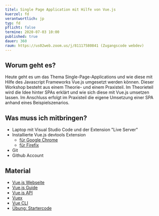 ```yaml
---
titel: Single Page Application mit Hilfe von Vue.js
kuerzel: fd
verantwortlich: jp
typ: fd
pflicht: false
termine: 2020-07-03 10:00
published: true
dauer: 360
raum: https://us02web.zoom.us/j/81117580841 (Zugangscode webdev)
---
```


## Worum geht es?

Heute geht es um das Thema Single-Page-Applications und wie diese mit Hilfe des Javascript Frameworks Vue.js umgesetzt werden können. Dieser Workshop besteht aus einem Theorie- und einem Praxisteil. Im Theorieteil wird die Idee hinter SPAs erklärt und wie sich diese mit Vue.js umsetzen lassen. Im Anschluss erfolgt im Praxisteil die eigene Umsetzung einer SPA anhand eines Beispielszenarios.

## Was muss ich mitbringen?
* Laptop mit Visual Studio Code und der Extension "Live Server"
* Installierte Vue.js devtools Extension
	* [für Google Chrome](https://chrome.google.com/webstore/detail/vuejs-devtools/nhdogjmejiglipccpnnnanhbledajbpd?hl=en)
	* [für Firefix](https://addons.mozilla.org/de/firefox/addon/vue-js-devtools/)
* Git
* Github Account

## Material

* [Vue.js Webseite](https://vuejs.org/)
* [Vue.js Guide](https://vuejs.org/v2/guide/)
* [Vue.js API](https://vuejs.org/v2/api/)
* [Vuex](https://vuex.vuejs.org/)
* [Vue CLI](https://cli.vuejs.org/)
* [Übung: Startercode](https://github.com/jhfpereira/feature-playlist-vue-startercode)

